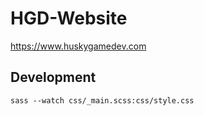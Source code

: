 # HGD-Website

https://www.huskygamedev.com 

## Development

`sass --watch css/_main.scss:css/style.css`
